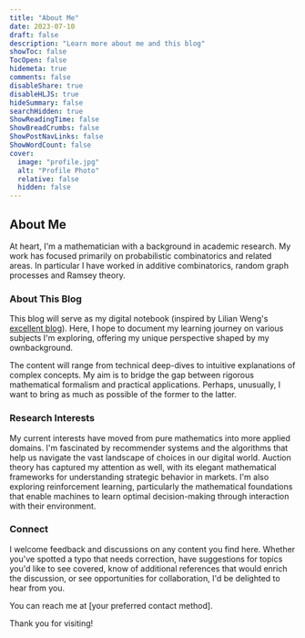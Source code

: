 ```yaml
---
title: "About Me"
date: 2023-07-10
draft: false
description: "Learn more about me and this blog"
showToc: false
TocOpen: false
hidemeta: true
comments: false
disableShare: true
disableHLJS: true
hideSummary: false
searchHidden: true
ShowReadingTime: false
ShowBreadCrumbs: false
ShowPostNavLinks: false
ShowWordCount: false
cover:
  image: "profile.jpg"
  alt: "Profile Photo"
  relative: false
  hidden: false
---
```


## About Me

At heart, I'm a mathematician with a background in academic research. My work has focused primarily on probabilistic combinatorics and related areas. In particular I have worked in additive combinatorics, random graph processes and Ramsey theory. 

### About This Blog

This blog will serve as my digital notebook (inspired by Lilian Weng's [excellent blog](https://lilianweng.github.io)). Here, I hope to document my learning journey on various subjects I'm exploring, offering my unique perspective shaped by my ownbackground.

The content will range from technical deep-dives to intuitive explanations of complex concepts. My aim is to bridge the gap between rigorous mathematical formalism and practical applications. Perhaps, unusually, I want to bring as much as possible of the former to the latter.


### Research Interests

My current interests have moved from pure mathematics into more applied domains. I'm fascinated by recommender systems and the algorithms that help us navigate the vast landscape of choices in our digital world. Auction theory has captured my attention as well, with its elegant mathematical frameworks for understanding strategic behavior in markets. I'm also exploring reinforcement learning, particularly the mathematical foundations that enable machines to learn optimal decision-making through interaction with their environment.

### Connect

I welcome feedback and discussions on any content you find here. Whether you've spotted a typo that needs correction, have suggestions for topics you'd like to see covered, know of additional references that would enrich the discussion, or see opportunities for collaboration, I'd be delighted to hear from you.

You can reach me at [your preferred contact method].

Thank you for visiting!
